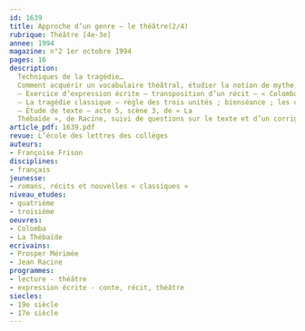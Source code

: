 ```yaml
---
id: 1639
title: Approche d’un genre – le théâtre(2/4)
rubrique: Théâtre [4e-3e]
annee: 1994
magazine: n°2 1er octobre 1994
pages: 16
description: 
  Techniques de la tragédie…
  Comment acquérir un vocabulaire théâtral, étudier la notion de mythe, approcher la culture théâtrale et la diversité des textes de la tragédie antique ou classique…
  – Exercice d’expression écrite – transposition d’un récit – « Colomba », de Prosper Mérimée – en une ou deux scènes de théâtre. L’exercice est accompagné d’une fiche-guide pour les élèves
  – La tragédie classique – règle des trois unités ; bienséance ; les caractéristiques de la tragédie classique
  – Étude de texte – acte 5, scène 3, de « La
  Thébaïde », de Racine, suivi de questions sur le texte et d’un corrigé
article_pdf: 1639.pdf
revue: L’école des lettres des collèges
auteurs:
- Françoise Frison
disciplines:
- français
jeunesse:
- romans, récits et nouvelles « classiques »
niveau_etudes:
- quatrième
- troisième
oeuvres:
- Colomba
- La Thébaïde
ecrivains:
- Prosper Mérimée
- Jean Racine
programmes:
- lecture - théâtre
- expression écrite - conte, récit, théâtre
siecles:
- 19e siècle
- 17e siècle
---
```

